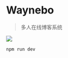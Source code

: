# Waynebo 

> 多人在线博客系统

<img src="https://images.unsplash.com/photo-1439565983992-3ee6dd957b9c?ixlib=rb-0.3.5&q=80&fm=jpg&crop=entropy&cs=tinysrgb&w=1000" />

```bash
npm run dev
```
